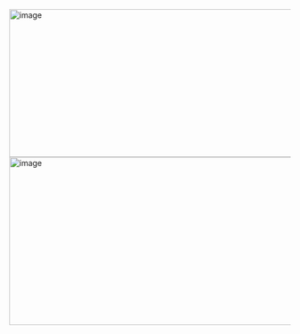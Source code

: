 <img width="985" height="265" alt="image" src="https://github.com/user-attachments/assets/29c91579-3885-4bb2-9ddf-a05c406ce8a8" />

<img width="814" height="301" alt="image" src="https://github.com/user-attachments/assets/cddfdb35-5847-4eca-9981-953556cb006c" />
